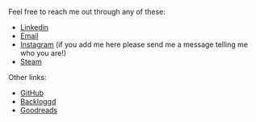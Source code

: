 Feel free to reach me out through any of these:

- [Linkedin](https://www.linkedin.com/in/luz-ojeda/)
- [Email](mailto:lezojeda@gmail.com)
- [Instagram](https://www.instagram.com/luzojeda._/) (if you add me here please send me a message telling me who you are!)
- [Steam](https://steamcommunity.com/id/luzojeda/)

Other links:
- [GitHub](https://github.com/luz-ojeda)
- [Backloggd](https://www.backloggd.com/u/synthopia/)
- [Goodreads](https://www.goodreads.com/user/show/116528903-luz)